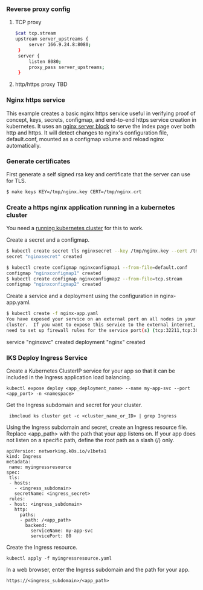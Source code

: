 ### Reverse proxy config
1. TCP proxy
   ```sh
   $cat tcp.stream
   upstream server_upstreams {
        server 166.9.24.8:8080;
    }
    server {
        listen 8080;
        proxy_pass server_upstreams;
    }
    ```

2. http/https proxy
TBD

 ### Nginx https service

This example creates a basic nginx https service useful in verifying proof of concept, keys, secrets, configmap, and end-to-end https service creation in kubernetes.
It uses an [nginx server block](http://wiki.nginx.org/ServerBlockExample) to serve the index page over both http and https. It will detect changes to nginx's configuration file, default.conf, mounted as a configmap volume and reload nginx automatically.

### Generate certificates

First generate a self signed rsa key and certificate that the server can use for TLS.

```sh
$ make keys KEY=/tmp/nginx.key CERT=/tmp/nginx.crt
```

### Create a https nginx application running in a kubernetes cluster

You need a [running kubernetes cluster](https://kubernetes.io/docs/setup/pick-right-solution/) for this to work.

Create a secret and a configmap.

```sh
$ kubectl create secret tls nginxsecret --key /tmp/nginx.key --cert /tmp/nginx.crt
secret "nginxsecret" created

$ kubectl create configmap nginxconfigmap1 --from-file=default.conf
configmap "nginxconfigmap1" created
$ kubectl create configmap nginxconfigmap2 --from-file=tcp.stream
configmap "nginxconfigmap2" created
```
Create a service and a deployment using the configuration in nginx-app.yaml.

```sh
$ kubectl create -f nginx-app.yaml
You have exposed your service on an external port on all nodes in your
cluster.  If you want to expose this service to the external internet, you may
need to set up firewall rules for the service port(s) (tcp:32211,tcp:30028) to serve traffic.
```
service "nginxsvc" created
deployment "nginx" created

### IKS Deploy Ingress Service
Create a Kubernetes ClusterIP service for your app so that it can be included in the Ingress application load balancing.
```
kubectl expose deploy <app_deployment_name> --name my-app-svc --port <app_port> -n <namespace>
```

Get the Ingress subdomain and secret for your cluster.
```
 ibmcloud ks cluster get -c <cluster_name_or_ID> | grep Ingress
```

Using the Ingress subdomain and secret, create an Ingress resource file. Replace <app_path> with the path that your app listens on. If your app does not listen on a specific path, define the root path as a slash (/) only.
```
apiVersion: networking.k8s.io/v1beta1
kind: Ingress
metadata:
 name: myingressresource
spec:
 tls:
 - hosts:
   - <ingress_subdomain>
   secretName: <ingress_secret>
 rules:
 - host: <ingress_subdomain>
   http:
     paths:
     - path: /<app_path>
       backend:
         serviceName: my-app-svc
         servicePort: 80
```

Create the Ingress resource.
```
kubectl apply -f myingressresource.yaml
```
In a web browser, enter the Ingress subdomain and the path for your app.
```
https://<ingress_subdomain>/<app_path>
```
